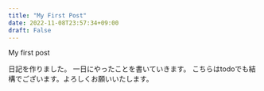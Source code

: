 ```yaml
---
title: "My First Post"
date: 2022-11-08T23:57:34+09:00
draft: False 
---
```


My first post

日記を作りました。
一日にやったことを書いていきます。
こちらはtodoでも結構でございます。よろしくお願いいたします。


